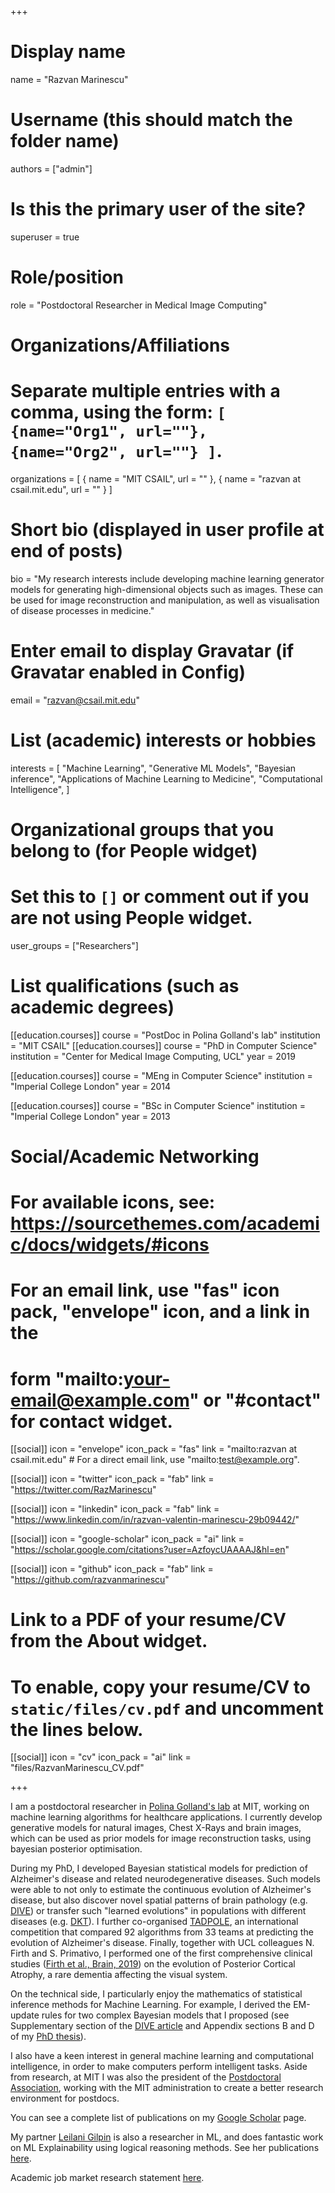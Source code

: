 +++
# Display name
name = "Razvan Marinescu"

# Username (this should match the folder name)
authors = ["admin"]

# Is this the primary user of the site?
superuser = true

# Role/position
role = "Postdoctoral Researcher in Medical Image Computing"

# Organizations/Affiliations
#   Separate multiple entries with a comma, using the form: `[ {name="Org1", url=""}, {name="Org2", url=""} ]`.
organizations = [ { name = "MIT CSAIL", url = "" }, { name = "razvan at csail.mit.edu", url = "" } ]

# Short bio (displayed in user profile at end of posts)
bio = "My research interests include developing machine learning generator models for generating high-dimensional objects such as images. These can be used for image reconstruction and manipulation, as well as visualisation of disease processes in medicine."

# Enter email to display Gravatar (if Gravatar enabled in Config)
email = "razvan@csail.mit.edu"

# List (academic) interests or hobbies
interests = [
  "Machine Learning",
  "Generative ML Models",
  "Bayesian inference",
  "Applications of Machine Learning to Medicine",
  "Computational Intelligence",
]

# Organizational groups that you belong to (for People widget)
#   Set this to `[]` or comment out if you are not using People widget.
user_groups = ["Researchers"]

# List qualifications (such as academic degrees)
[[education.courses]]
  course = "PostDoc in Polina Golland's lab"
  institution = "MIT CSAIL"
[[education.courses]]
  course = "PhD in Computer Science"
  institution = "Center for Medical Image Computing, UCL"
  year = 2019

[[education.courses]]
  course = "MEng in Computer Science"
  institution = "Imperial College London"
  year = 2014

[[education.courses]]
  course = "BSc in Computer Science"
  institution = "Imperial College London"
  year = 2013

# Social/Academic Networking
# For available icons, see: https://sourcethemes.com/academic/docs/widgets/#icons
#   For an email link, use "fas" icon pack, "envelope" icon, and a link in the
#   form "mailto:your-email@example.com" or "#contact" for contact widget.

[[social]]
  icon = "envelope"
  icon_pack = "fas"
  link = "mailto:razvan at csail.mit.edu"  # For a direct email link, use "mailto:test@example.org".

[[social]]
  icon = "twitter"
  icon_pack = "fab"
  link = "https://twitter.com/RazMarinescu"

[[social]]
  icon = "linkedin"
  icon_pack = "fab"
  link = "https://www.linkedin.com/in/razvan-valentin-marinescu-29b09442/"

[[social]]
  icon = "google-scholar"
  icon_pack = "ai"
  link = "https://scholar.google.com/citations?user=AzfoycUAAAAJ&hl=en"

[[social]]
  icon = "github"
  icon_pack = "fab"
  link = "https://github.com/razvanmarinescu"

# Link to a PDF of your resume/CV from the About widget.
# To enable, copy your resume/CV to `static/files/cv.pdf` and uncomment the lines below.
 [[social]]
   icon = "cv"
   icon_pack = "ai"
   link = "files/RazvanMarinescu_CV.pdf"

+++



I am a postdoctoral researcher in [Polina Golland's lab](https://people.csail.mit.edu/polina/) at MIT, working on machine learning algorithms for healthcare applications. I currently develop generative models for natural images, Chest X-Rays and brain images, which can be used as prior models for image reconstruction tasks, using bayesian posterior optimisation.

During my PhD, I developed Bayesian statistical models for prediction of Alzheimer's disease and related neurodegenerative diseases. Such models were able to not only to estimate the continuous evolution of Alzheimer's disease, but also discover novel spatial patterns of brain pathology (e.g. [DIVE](https://www.sciencedirect.com/science/article/pii/S1053811919301491)) or transfer such "learned evolutions" in populations with different diseases (e.g. [DKT](https://arxiv.org/abs/1901.03517)). I further co-organised [TADPOLE](https://tadpole.grand-challenge.org/), an international competition that compared 92 algorithms from 33 teams at predicting the evolution of Alzheimer's disease. Finally, together with UCL colleagues N. Firth and S. Primativo, I performed one of the first comprehensive clinical studies ([Firth et al., Brain, 2019](https://academic.oup.com/brain/article/142/7/2082/5521045)) on the evolution of Posterior Cortical Atrophy, a rare dementia affecting the visual system.

On the technical side, I particularly enjoy the mathematics of statistical inference methods for Machine Learning. For example, I derived the EM-update rules for two complex Bayesian models that I proposed (see Supplementary section of the [DIVE article](https://arxiv.org/pdf/1901.03553.pdf) and Appendix sections B and D of my [PhD thesis](https://arxiv.org/pdf/2003.04805.pdf)).

I also have a keen interest in general machine learning and computational intelligence, in order to make computers perform intelligent tasks. Aside from research, at MIT I was also the president of the [Postdoctoral Association](https://pda.mit.edu/), working with the MIT administration to create a better research environment for postdocs. 

You can see a complete list of publications on my [Google Scholar](https://scholar.google.com/citations?hl=en&user=AzfoycUAAAAJ) page. 

My partner [Leilani Gilpin](http://people.csail.mit.edu/lgilpin/) is also a researcher in ML, and does fantastic work on ML Explainability using logical reasoning methods. See her publications [here](https://scholar.google.com/citations?user=UFT_ijYAAAAJ&hl=en).

Academic job market research statement [here](files/RazvanMarinescu_ResearchStatement.pdf).

